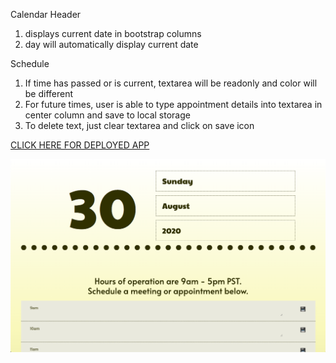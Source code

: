 Calendar Header
1. displays current date in bootstrap columns
1. day will automatically display current date

Schedule
1. If time has passed or is current, textarea will be readonly and color will be different
1. For future times, user is able to type appointment details into textarea in center column and save to local storage
1. To delete text, just clear textarea and click on save icon

[CLICK HERE FOR DEPLOYED APP](https://baytamo.github.io/05-scheduler/)

![current day shown](Assets/currentday.png)